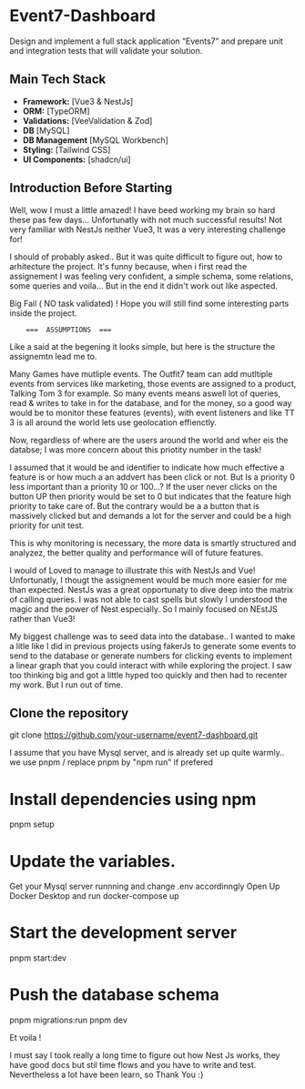 # Event7-Dashboard

Design and implement a full stack application “Events7” and prepare unit and integration tests that will validate your solution.

## Main Tech Stack

- **Framework:** [Vue3 & NestJs]
- **ORM:** [TypeORM]
- **Validations:** [VeeValidation & Zod]
- **DB** [MySQL]
- **DB Management** [MySQL Workbench]
- **Styling:** [Tailwind CSS]
- **UI Components:** [shadcn/ui]

## Introduction Before Starting

Well, wow I must a little amazed! I have beed working my brain so hard these pas few days... Unfortunatly with not much successful results! Not very familiar with NestJs neither Vue3, It was a very interesting challenge for!

I should of probably asked.. But it was quite difficult to figure out, how to arhitecture the project. It's funny because, when i first read the assignement I was feeling very confident, a simple schema, some relations, some queries and voila... But in the end it didn't work out like aspected.

Big Fail ( NO task validated) ! Hope you will still find some interesting parts inside the project.

        ===  ASSUMPTIONS  ===

Like a said at the begening it looks simple, but here is the structure the assignemtn lead me to.

Many Games have mutliple events. The Outfit7 team can add mutltiple events from services like marketing, those events are assigned to a product, Talking Tom 3 for example. So many events means aswell lot of queries, read & writes to take in for the database, and for the money, so a good way would be to monitor these features (events), with event listeners and like TT 3 is all around the world lets use geolocation effienctly.

Now, regardless of where are the users around the world and wher eis the databse; I was more concern about this priotity number in the task!

I assumed that it would be and identifier to indicate how much effective a feature is or how much a an addvert has been click or not. But Is a priority 0 less important than a priority 10 or 100...? If the user never clicks on the button UP then priority would be set to 0 but indicates that the feature high priority to take care of. But the contrary would be a a button that is massively clicked but and demands a lot for the server and could be a high priority for unit test.

This is why monitoring is necessary, the more data is smartly structured and analyzez, the better quality and performance will of future features.

I would of Loved to manage to illustrate this with NestJs and Vue! Unfortunatly, I thougt the assignement would be much more easier for me than expected. NestJs was a great opportunaty to dive deep into the matrix of calling queries. I was not able to cast spells but slowly I understood the magic and the power of Nest especially. So I mainly focused on NEstJS rather than Vue3!

My biggest challenge was to seed data into the database.. I wanted to make a litle like I did in previous projects using fakerJs to generate some events to send to the database or generate numbers for clicking events to implement a linear graph that you could interact with while exploring the project. I saw too thinking big and got a little hyped too quickly and then had to recenter my work. But I run out of time.

## Clone the repository

git clone https://github.com/your-username/event7-dashboard.git

I assume that you have Mysql server, and is already set up quite warmly..
we use pnpm / replace pnpm by "npm run" if prefered

# Install dependencies using npm

pnpm setup

# Update the variables.

Get your Mysql server runnning and change .env accordinngly
Open Up Docker Desktop and run
docker-compose up

# Start the development server

pnpm start:dev

# Push the database schema

pnpm migrations:run
pnpm dev

Et voila !

I must say I took really a long time to figure out how Nest Js works, they have good docs but stil time flows and you have to write and test. Nevertheless a lot have been learn, so Thank You :}
